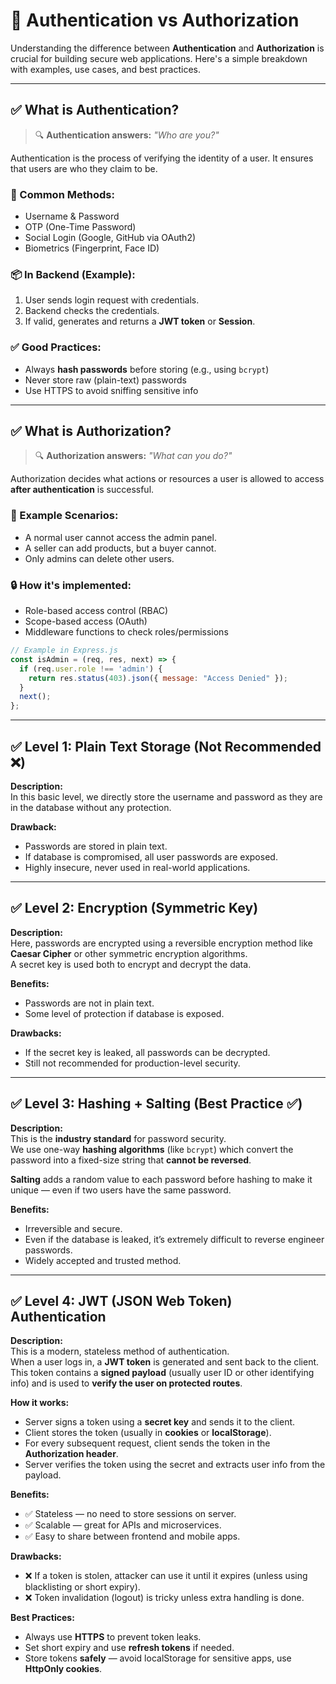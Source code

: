 # 🔐 Authentication vs Authorization

Understanding the difference between **Authentication** and **Authorization** is crucial for building secure web applications. Here's a simple breakdown with examples, use cases, and best practices.

---

## ✅ What is Authentication?

> 🔍 **Authentication answers:** *"Who are you?"*

Authentication is the process of verifying the identity of a user. It ensures that users are who they claim to be.

### 🔑 Common Methods:
- Username & Password
- OTP (One-Time Password)
- Social Login (Google, GitHub via OAuth2)
- Biometrics (Fingerprint, Face ID)

### 📦 In Backend (Example):
1. User sends login request with credentials.
2. Backend checks the credentials.
3. If valid, generates and returns a **JWT token** or **Session**.

### ✅ Good Practices:
- Always **hash passwords** before storing (e.g., using `bcrypt`)
- Never store raw (plain-text) passwords
- Use HTTPS to avoid sniffing sensitive info

---

## ✅ What is Authorization?

> 🔍 **Authorization answers:** *"What can you do?"*

Authorization decides what actions or resources a user is allowed to access **after authentication** is successful.

### 📌 Example Scenarios:
- A normal user cannot access the admin panel.
- A seller can add products, but a buyer cannot.
- Only admins can delete other users.

### 🔒 How it's implemented:
- Role-based access control (RBAC)
- Scope-based access (OAuth)
- Middleware functions to check roles/permissions

```js
// Example in Express.js
const isAdmin = (req, res, next) => {
  if (req.user.role !== 'admin') {
    return res.status(403).json({ message: "Access Denied" });
  }
  next();
};
```

---

## ✅ Level 1: Plain Text Storage (Not Recommended ❌)

**Description:**  
In this basic level, we directly store the username and password as they are in the database without any protection.

**Drawback:**
- Passwords are stored in plain text.
- If database is compromised, all user passwords are exposed.
- Highly insecure, never used in real-world applications.

---

## ✅ Level 2: Encryption (Symmetric Key)

**Description:**  
Here, passwords are encrypted using a reversible encryption method like **Caesar Cipher** or other symmetric encryption algorithms.  
A secret key is used both to encrypt and decrypt the data.

**Benefits:**
- Passwords are not in plain text.
- Some level of protection if database is exposed.

**Drawbacks:**
- If the secret key is leaked, all passwords can be decrypted.
- Still not recommended for production-level security.

---

## ✅ Level 3: Hashing + Salting (Best Practice ✅)

**Description:**  
This is the **industry standard** for password security.  
We use one-way **hashing algorithms** (like `bcrypt`) which convert the password into a fixed-size string that **cannot be reversed**.

**Salting** adds a random value to each password before hashing to make it unique — even if two users have the same password.

**Benefits:**
- Irreversible and secure.
- Even if the database is leaked, it’s extremely difficult to reverse engineer passwords.
- Widely accepted and trusted method.

---

## ✅ Level 4: JWT (JSON Web Token) Authentication

**Description:**  
This is a modern, stateless method of authentication.  
When a user logs in, a **JWT token** is generated and sent back to the client.  
This token contains a **signed payload** (usually user ID or other identifying info) and is used to **verify the user on protected routes**.

**How it works:**
- Server signs a token using a **secret key** and sends it to the client.
- Client stores the token (usually in **cookies** or **localStorage**).
- For every subsequent request, client sends the token in the **Authorization header**.
- Server verifies the token using the secret and extracts user info from the payload.

**Benefits:**
- ✅ Stateless — no need to store sessions on server.
- ✅ Scalable — great for APIs and microservices.
- ✅ Easy to share between frontend and mobile apps.

**Drawbacks:**
- ❌ If a token is stolen, attacker can use it until it expires (unless using blacklisting or short expiry).
- ❌ Token invalidation (logout) is tricky unless extra handling is done.

**Best Practices:**
- Always use **HTTPS** to prevent token leaks.
- Set short expiry and use **refresh tokens** if needed.
- Store tokens **safely** — avoid localStorage for sensitive apps, use **HttpOnly cookies**.
